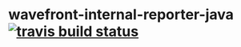 # wavefront-internal-reporter-java [![travis build status](https://travis-ci.com/wavefrontHQ/wavefront-internal-reporter-java.svg?branch=master)](https://travis-ci.com/wavefrontHQ/wavefront-internal-reporter-java)
